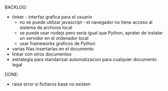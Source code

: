 BACKLOG:
- tinker - interfaz grafica para el usuario
    - no se puede utilizar javascript - el navegador no tiene acceso al sistema de archivos local
    - se puede usar nodejs pero seria igual que Python, aprater de instalar un servidor en el ordenador local
    - usar frameworks graficos de Python
- varias filas insertarlas en el documento
- linkar con otros documentos
- estrategia para standarizar automatizacion para cualquier documento legal

DONE:
- raise error si ficheros base no existen
